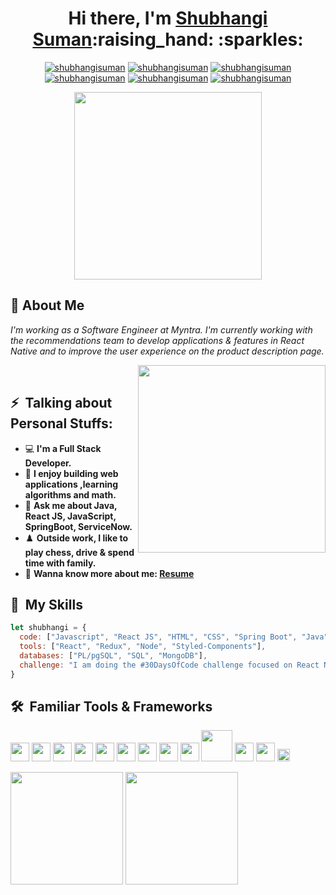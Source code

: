 <meta name="viewport" content="width=device-width, initial-scale=1.0, minimum-scale=1.0">
<!-- <h1 align="center">Hi there, I'm Shubhangi Suman :raising_hand: :sparkles:</h1> -->
<h1 align="center">Hi there, I'm <a href="https://drive.google.com/file/d/1WGJLSuiodNb4O7Dwqtxxx2csjhmh-ETU/view">Shubhangi Suman</a>:raising_hand: :sparkles:</h1>
<p align="center">
<a href="https://www.linkedin.com/in/shubhangi-suman-b50811148/" target="blank"><img src="https://img.shields.io/badge/-LinkedIn-0e76a8?style=flat-square&logo=Linkedin&logoColor=white" alt="shubhangisuman"/></a> 
<a href="https://leetcode.com/Shubhangi0812/" target="blank"><img src="https://img.shields.io/badge/-Leetcode-orange?style=flat-square&logo=leetcode&logoColor=white" alt="shubhangisuman"/></a>
<a href="https://auth.geeksforgeeks.org/user/shubh0812/profile" target="blank"><img src="https://img.shields.io/badge/-GeeksForGeeks-308d46?style=flat-square&logo=geeksforgeeks&logoColor=white" alt="shubhangisuman"/></a>
<a href="https://codepen.io/shubsuman/pens/popular" target="blank"><img src="https://img.shields.io/badge/-Codepen-000000?style=flat-square&logo=codepen&logoColor=white" alt="shubhangisuman"/></a>
<a href="https://www.codechef.com/users/shubh_0812" target="blank"><img src="https://img.shields.io/badge/-CodeChef-CA6F1E?style=flat-square&logo=Codechef&logoColor=white" alt="shubhangisuman"/></a>
<a href="mailto:shubhangisuman0812@gmail.com" target="blank"><img src="https://img.shields.io/badge/-Gmail-red?style=flat-square&logo=gmail&logoColor=white" alt="shubhangisuman"/></a>
</p>
<p align="center"> <img src="https://res.cloudinary.com/practicaldev/image/fetch/s--zNqcSN_E--/c_imagga_scale,f_auto,fl_progressive,h_900,q_66,w_1600/https://dev-to-uploads.s3.amazonaws.com/i/2ciu6mo6r9x9zyverc10.gif" width="300"></p>


## :wave: About Me 
<p><em>I'm working as a Software Engineer at Myntra. I'm currently working with the recommendations team to develop applications & features in React Native and to improve the user experience on the product description page.</em></p>
<img align='right' src="https://resultpediabd.com/wp-content/uploads/2019/08/me.gif" width="300"><br>

## ⚡ &nbsp;Talking about Personal Stuffs:
- 💻 **I'm a Full Stack Developer.**
- 🚀 **I enjoy building web applications ,learning algorithms and math.**
- 💬 **Ask me about Java, React JS, JavaScript, SpringBoot, ServiceNow.**
- ♟️ **Outside work, I like to play chess, drive & spend time with family.**
- 📝 **Wanna know more about me: [Resume](https://drive.google.com/file/d/1WGJLSuiodNb4O7Dwqtxxx2csjhmh-ETU/view)**



<!-- [![Linkedin Badge](https://img.shields.io/badge/-LinkedIn-0e76a8?style=flat-square&logo=Linkedin&logoColor=white)](https://www.linkedin.com/in/shubhangi-suman-b50811148/)
[![Leetcode Badge](https://img.shields.io/badge/-Leetcode-orange?style=flat-square&logo=leetcode&logoColor=white)](https://leetcode.com/Shubhangi0812/)
[![GFG Badge](https://img.shields.io/badge/-GeeksForGeeks-308d46?style=flat-square&logo=geeksforgeeks&logoColor=white)](https://auth.geeksforgeeks.org/user/shubh0812/profile)
[![CodePen Badge](https://img.shields.io/badge/-Codepen-000000?style=flat-square&logo=codepen&logoColor=white)](https://codepen.io/shubsuman/pens/popular)
[![CodeChef Badge](https://img.shields.io/badge/-CodeChef-CA6F1E?style=flat-square&logo=Codechef&logoColor=white)](https://www.codechef.com/users/shubh_0812)
[![Gmail Badge](https://img.shields.io/badge/-Gmail-red?style=flat-square&logo=gmail&logoColor=white)](mailto:shubhangisuman0812@gmail.com) -->


## 🚀 &nbsp;My Skills

  ```javascript
let shubhangi = {
    code: ["Javascript", "React JS", "HTML", "CSS", "Spring Boot", "Java"],
    tools: ["React", "Redux", "Node", "Styled-Components"],
    databases: ["PL/pgSQL", "SQL", "MongoDB"],
    challenge: "I am doing the #30DaysOfCode challenge focused on React Native"
}
```
## 🛠 &nbsp;Familiar Tools & Frameworks
<p>
<img src="https://idroot.us/wp-content/uploads/2019/04/intellij-logo.png" width="30">
<img src="https://confluence.jetbrains.com/download/thumbnails/51943829/WebStorm_400x400_Twitter_logo_white.png?version=1&modificationDate=1451316090000&api=v2" width="30">
<img src="https://img.icons8.com/color/452/visual-studio-code-2019.png" width="30">
<img src="https://static.tildacdn.com/tild3061-6661-4632-b639-316134306538/postman.png" width="30">
<img src="https://material-ui.com/static/logo.png" width="30">
<img src="https://e7.pngegg.com/pngimages/914/758/png-clipart-computer-icons-logo-github-github-logo-logo-computer-program-thumbnail.png" width="30">
<img src="https://www.postgresql.org/media/img/about/press/elephant.png" width="30">
<img src="https://seeklogo.com/images/N/nodejs-logo-FBE122E377-seeklogo.com.png" width="30">
<img src="https://www.pngitem.com/pimgs/m/664-6644509_icon-react-js-logo-hd-png-download.png" width="30">
<img src="https://gocode.colorado.gov/wp-content/uploads/2020/11/MongoDB-sm-logo.gif" width="50">
<img src="https://p.kindpng.com/picc/s/171-1718046_javascript-programming-language-logo-hd-png-download.png" width="30">
<img src="https://upload.wikimedia.org/wikipedia/commons/thumb/6/61/HTML5_logo_and_wordmark.svg/1200px-HTML5_logo_and_wordmark.svg.png" width="30">
<img src="https://upload.wikimedia.org/wikipedia/commons/thumb/d/d5/CSS3_logo_and_wordmark.svg/1200px-CSS3_logo_and_wordmark.svg.png" width="20">
</p>
<p><img height="180em" src="https://github-readme-stats.vercel.app/api?username=shubhangisuman&show_icons=true&theme=prussian&hide_border=false&&count_private=true&include_all_commits=true" />
<img height="180em" src="https://github-readme-stats.vercel.app/api/top-langs/?username=shubhangisuman&show_icons=true&theme=prussian&hide_border=true&layout=compact&langs_count=8"/>
</p>


